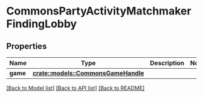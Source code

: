 # CommonsPartyActivityMatchmakerFindingLobby

## Properties

Name | Type | Description | Notes
------------ | ------------- | ------------- | -------------
**game** | [**crate::models::CommonsGameHandle**](CommonsGameHandle.md) |  | 

[[Back to Model list]](../README.md#documentation-for-models) [[Back to API list]](../README.md#documentation-for-api-endpoints) [[Back to README]](../README.md)


